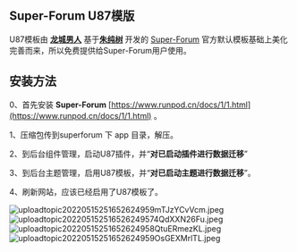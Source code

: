 ## Super-Forum U87模版

U87模板由 [**龙城男人**](https://u87.cc) 基于[**朱纯树**](https://github.com/zhuchunshu) 开发的 [Super-Forum](https://github.com/zhuchunshu/super-forum) 官方默认模板基础上美化完善而来，所以免费提供给Super-Forum用户使用。

## 安装方法

0、首先安装 **Super-Forum** [https://www.runpod.cn/docs/1/1.html](https://www.runpod.cn/docs/1/1.html) 。

1、压缩包传到superforum 下 app 目录，解压。

2、到后台组件管理，启动U87插件，并“**对已启动插件进行数据迁移**”

3、到后台主题管理，启用U87模板，并“**对已启动主题进行数据迁移**”。

4、刷新网站，应该已经启用了U87模板了。


![uploadtopic20220515251652624959mTJzYCvVcm.jpeg](https://www.runpod.cn/upload/topic/202205/15/25_1652624959_mTJzYCvVcm.jpeg)
![uploadtopic202205152516526249574QdXXN26Fu.jpeg](https://www.runpod.cn/upload/topic/202205/15/25_1652624957_4QdXXN26Fu.jpeg)
![uploadtopic20220515251652624958QtuERmezKL.jpeg](https://www.runpod.cn/upload/topic/202205/15/25_1652624958_QtuERmezKL.jpeg)
![uploadtopic20220515251652624959OsGEXMrlTL.jpeg](https://www.runpod.cn/upload/topic/202205/15/25_1652624959_OsGEXMrlTL.jpeg)
